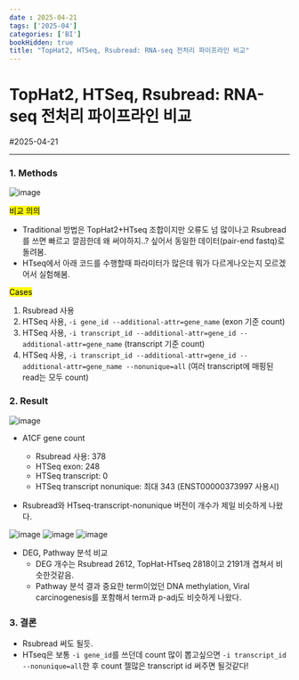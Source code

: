 ```yaml
---
date : 2025-04-21
tags: ['2025-04']
categories: ['BI']
bookHidden: true
title: "TopHat2, HTSeq, Rsubread: RNA-seq 전처리 파이프라인 비교"
---
```


# TopHat2, HTSeq, Rsubread: RNA-seq 전처리 파이프라인 비교

#2025-04-21

---

### 1. Methods

![image](https://github.com/user-attachments/assets/8cab1315-1ed9-4046-85c8-28ddbb813166)

<mark>비교 의의</mark>
  - Traditional 방법은 TopHat2+HTseq 조합이지만 오류도 넘 많이나고 Rsubread를 쓰면 빠르고 깔끔한데 왜 써야하지..? 싶어서 동일한 데이터(pair-end fastq)로 돌려봄.
  - HTseq에서 아래 코드를 수행할때 파라미터가 많은데 뭐가 다르게나오는지 모르겠어서 실험해봄.

<mark>Cases</mark>
1. Rsubread 사용
2. HTSeq 사용, `-i gene_id --additional-attr=gene_name` (exon 기준 count)
3. HTSeq 사용, `-i transcript_id --additional-attr=gene_id --additional-attr=gene_name` (transcript 기준 count)
4. HTSeq 사용, `-i transcript_id --additional-attr=gene_id --additional-attr=gene_name --nonunique=all` (여러 transcript에 매핑된 read는 모두 count)

###

### 2. Result

![image](https://github.com/user-attachments/assets/85251a62-07d9-41c0-bd0c-f6e44507c262)

- A1CF gene count
  - Rsubread 사용: 378
  - HTSeq exon: 248
  - HTSeq transcript: 0
  - HTSeq transcript nonunique: 최대 343 (ENST00000373997 사용시)

- Rsubread와 HTseq-transcript-nonunique 버전이 개수가 제일 비슷하게 나왔다.

![image](https://github.com/user-attachments/assets/d06f3a58-d983-4c9c-a880-30a23bfe8393)
![image](https://github.com/user-attachments/assets/b8ebdb9d-245f-4598-82f4-867d38e94f48)
![image](https://github.com/user-attachments/assets/17152795-14d6-45a8-9787-ed40ce1ed904)

- DEG, Pathway 분석 비교
  - DEG 개수는 Rsubread 2612, TopHat-HTseq 2818이고 2191개 겹쳐서 비슷한것같음.
  - Pathway 분석 결과 중요한 term이었던 DNA methylation, Viral carcinogenesis를 포함해서 term과 p-adj도 비슷하게 나왔다.

###

### 3. 결론

- Rsubread 써도 될듯.
- HTseq은 보통 `-i gene_id`를 쓰던데 count 많이 뽑고싶으면 `-i transcript_id --nonunique=all`한 후 count 젤많은 transcript id 써주면 될것같다!


#
